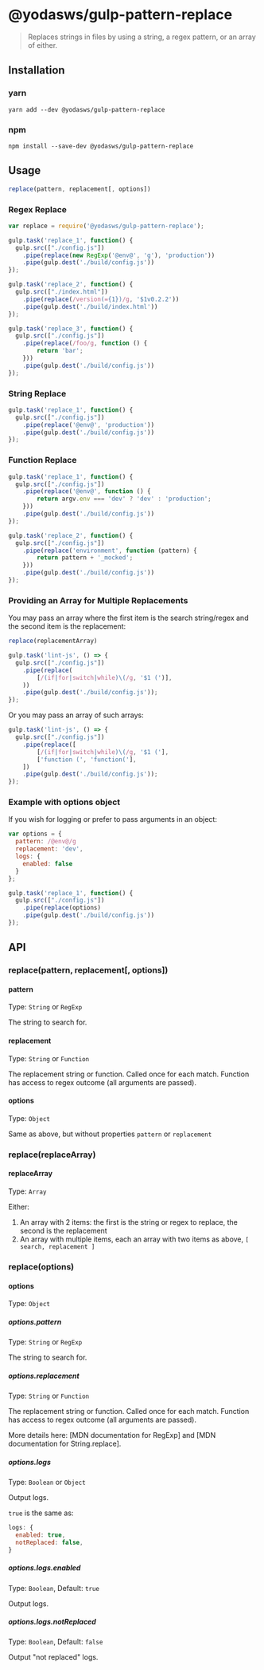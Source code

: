 # @yodasws/gulp-pattern-replace
> Replaces strings in files by using a string, a regex pattern, or an array of either.

## Installation

### yarn
```shell
yarn add --dev @yodasws/gulp-pattern-replace
```

### npm
```shell
npm install --save-dev @yodasws/gulp-pattern-replace
```

## Usage

```javascript
replace(pattern, replacement[, options])
```

### Regex Replace
```javascript
var replace = require('@yodasws/gulp-pattern-replace');

gulp.task('replace_1', function() {
  gulp.src(["./config.js"])
    .pipe(replace(new RegExp('@env@', 'g'), 'production'))
    .pipe(gulp.dest('./build/config.js'))
});

gulp.task('replace_2', function() {
  gulp.src(["./index.html"])
    .pipe(replace(/version(={1})/g, '$1v0.2.2'))
    .pipe(gulp.dest('./build/index.html'))
});

gulp.task('replace_3', function() {
  gulp.src(["./config.js"])
    .pipe(replace(/foo/g, function () {
        return 'bar';
    }))
    .pipe(gulp.dest('./build/config.js'))
});
```

### String Replace
```javascript
gulp.task('replace_1', function() {
  gulp.src(["./config.js"])
    .pipe(replace('@env@', 'production'))
    .pipe(gulp.dest('./build/config.js'))
});
```

### Function Replace
```javascript
gulp.task('replace_1', function() {
  gulp.src(["./config.js"])
    .pipe(replace('@env@', function () {
        return argv.env === 'dev' ? 'dev' : 'production';
    }))
    .pipe(gulp.dest('./build/config.js'))
});

gulp.task('replace_2', function() {
  gulp.src(["./config.js"])
    .pipe(replace('environment', function (pattern) {
        return pattern + '_mocked';
    }))
    .pipe(gulp.dest('./build/config.js'))
});
```
### Providing an Array for Multiple Replacements

You may pass an array where the first item is the search string/regex and the second item is the replacement:

```javascript
replace(replacementArray)
```

```javascript
gulp.task('lint-js', () => {
  gulp.src(["./config.js"])
    .pipe(replace(
		[/(if|for|switch|while)\(/g, '$1 (')],
	))
    .pipe(gulp.dest('./build/config.js'));
});
```
Or you may pass an array of such arrays:

```javascript
gulp.task('lint-js', () => {
  gulp.src(["./config.js"])
    .pipe(replace([
		[/(if|for|switch|while)\(/g, '$1 ('],
		['function (', 'function('],
	])
    .pipe(gulp.dest('./build/config.js'));
});
```

### Example with options object

If you wish for logging or prefer to pass arguments in an object:

```javascript
var options = {
  pattern: /@env@/g
  replacement: 'dev',
  logs: {
    enabled: false
  }
};

gulp.task('replace_1', function() {
  gulp.src(["./config.js"])
    .pipe(replace(options)
    .pipe(gulp.dest('./build/config.js'))
});
```

## API

### replace(pattern, replacement[, options])

#### pattern
Type: `String` or `RegExp`

The string to search for.

#### replacement
Type: `String` or `Function`

The replacement string or function. Called once for each match.
Function has access to regex outcome (all arguments are passed).

#### options
Type: `Object`

Same as above, but without properties `pattern` or `replacement`

### replace(replaceArray)

#### replaceArray
Type: `Array`

Either:
1. An array with 2 items: the first is the string or regex to replace, the second is the replacement
1. An array with multiple items, each an array with two items as above, `[ search, replacement ]`

### replace(options)

#### options
Type: `Object`

##### options.pattern
Type: `String` or `RegExp`

The string to search for.

##### options.replacement
Type: `String` or `Function`

The replacement string or function. Called once for each match.
Function has access to regex outcome (all arguments are passed).

More details here: [MDN documentation for RegExp] and [MDN documentation for String.replace].

##### options.logs
Type: `Boolean` or `Object`

Output logs.

`true` is the same as:
```javascript
logs: {
  enabled: true,
  notReplaced: false,
}
```

##### options.logs.enabled
Type: `Boolean`, Default: `true`

Output logs.

##### options.logs.notReplaced
Type: `Boolean`, Default: `false`

Output "not replaced" logs.
